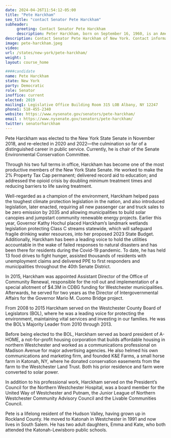 ```yaml
---
date: 2024-04-26T11:54:12-05:00
title: "Pete Harckham"
seo_title: "contact Senator Pete Harckham"
subheader:
     greeting: Contact Senator Pete Harckham
     description: Peter Harckham, born on September 16, 1960, is an American politician from the State of New York. A member of the Democratic Party, Harckham represents Senate District 40 in the New York State Senate. He was first elected in 2018, defeating incumbent Terrence Murphy, and re-elected in 2020 and 2022—the culmination so far of a distinguished career in public service.
description: Contact Senator Pete Harckham of New York. Contact information for Pete Harckham includes email address, phone number, and mailing address.
image: pete-harckham.jpeg
video:
url: /states/new-york/pete-harckham/
weight: 1
layout: course_home

####candidate
name: Pete Harckham
state: New York
party: Democratic
role: Senator
inoffice: current
elected: 2019
mailing1: Legislative Office Building Room 315 LOB Albany, NY 12247
phone1: 518-455-2340
website: https://www.nysenate.gov/senators/pete-harckham/
email : https://www.nysenate.gov/senators/pete-harckham/
twitter: senatorharckham
---
```


Pete Harckham was elected to the New York State Senate in November 2018, and re-elected in 2020 and 2022—the culmination so far of a distinguished career in public service. Currently, he is chair of the Senate Environmental Conservation Committee.

Through his two full terms in office, Harckham has become one of the most productive members of the New York State Senate. He worked to make the 2% Property Tax Cap permanent; delivered record aid to education; and addressed the opioid crisis by doubling minimum treatment times and reducing barriers to life saving treatment.

Well-regarded as a champion of the environment, Harckham helped pass the toughest climate protection legislation in the nation, and also introduced legislation, later enacted, requiring all new passenger car and truck sales to be zero emission by 2035 and allowing municipalities to build solar canopies and jumpstart community renewable energy projects. Earlier this year, Governor Kathy Hochul placed Harckham’s landmark wetlands legislation protecting Class C streams statewide, which will safeguard fragile drinking water resources, into her proposed 2023 State Budget.
Additionally, Harckham has been a leading voice to hold the utilities accountable in the wake of failed responses to natural disasters and has been there for residents during the Covid-19 pandemic. To date, he has held 13 food drives to fight hunger, assisted thousands of residents with unemployment claims and delivered PPE to first responders and municipalities throughout the 40th Senate District.

In 2015, Harckham was appointed Assistant Director of the Office of Community Renewal, responsible for the roll out and implementation of a special allotment of $4.3M in CDBG funding for Westchester municipalities. Afterwards, he served for two years as the Director of Intergovernmental Affairs for the Governor Mario M. Cuomo Bridge project.

From 2008 to 2015 Harckham served on the Westchester County Board of Legislators (BOL), where he was a leading voice for protecting the environment, maintaining vital services and investing in our families. He was the BOL’s Majority Leader from 2010 through 2013.

Before being elected to the BOL, Harckham served as board president of A-HOME, a not-for-profit housing corporation that builds affordable housing in northern Westchester and worked as a communications professional on Madison Avenue for major advertising agencies. He also helmed his own communications and marketing firm, and founded K&E Farms, a small horse farm in Katonah, NY, where he donated conservation easements from the farm to the Westchester Land Trust. Both his prior residence and farm were converted to solar power.

In addition to his professional work, Harckham served on the President’s Council for the Northern Westchester Hospital, was a board member for the United Way of Westchester and Putnam, the Junior League of Northern Westchester Community Advisory Council and the Livable Communities Council.

Pete is a lifelong resident of the Hudson Valley, having grown up in Rockland County. He moved to Katonah in Westchester in 1991 and now lives in South Salem.  He has two adult daughters, Emma and Kate, who both attended the Katonah-Lewisboro public schools.
